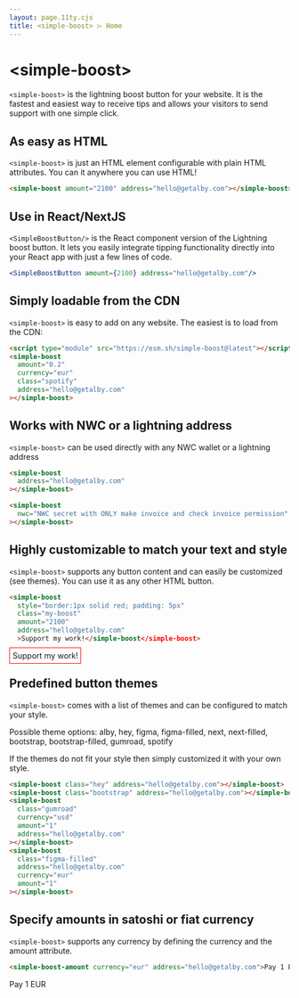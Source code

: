 ```yaml
---
layout: page.11ty.cjs
title: <simple-boost> ⌲ Home
---
```


# &lt;simple-boost>

`<simple-boost>` is the lightning boost button for your website. It is the fastest and easiest way to receive tips and allows your visitors to send support with one simple click.

## As easy as HTML

<section class="columns">
  <div>

`<simple-boost>` is just an HTML element configurable with plain HTML attributes. You can it anywhere you can use HTML!

```html
<simple-boost amount="2100" address="hello@getalby.com"></simple-boost>
```

  </div>
  <div>

<simple-boost amount="2100" address="hello@getalby.com"></simple-boost>

  </div>
</section>

## Use in React/NextJS

<section class="columns">
  <div>

`<SimpleBoostButton/>` is the React component version of the Lightning boost button.
It lets you easily integrate tipping functionality directly into your React app with just a few lines of code.

```jsx
<SimpleBoostButton amount={2100} address="hello@getalby.com"/>
```

  </div>
  <div>

<simple-boost amount="2100" address="hello@getalby.com"></simple-boost>

  </div>
</section>

## Simply loadable from the CDN

<section class="columns">
  <div>

`<simple-boost>` is easy to add on any website. The easiest is to load from the CDN:

```html
<script type="module" src="https://esm.sh/simple-boost@latest"></script>
<simple-boost
  amount="0.2"
  currency="eur"
  class="spotify"
  address="hello@getalby.com"
></simple-boost>
```

  </div>
  <div>

<simple-boost amount="0.2" currency="eur" class="spotify" address="hello@getalby.com"></simple-boost>

  </div>
</section>

## Works with NWC or a lightning address

<section class="columns">
  <div>

`<simple-boost>` can be used directly with any NWC wallet or a lightning address

```html
<simple-boost
  address="hello@getalby.com"
></simple-boost>

<simple-boost
  nwc="NWC secret with ONLY make invoice and check invoice permission"
></simple-boost>
```

  </div>
  <div>

  </div>
</section>


## Highly customizable to match your text and style

`<simple-boost>` supports any button content and can easily be customized (see themes). You can use it as any other HTML button.

<section class="columns">
  <div>

```html
<simple-boost
  style="border:1px solid red; padding: 5px"
  class="my-boost"
  amount="2100"
  address="hello@getalby.com"
  >Support my work!</simple-boost</simple-boost>
```

  </div>
  <div>

<simple-boost
    style="border:1px solid red; padding: 5px"
    class="my-boost"
    amount="2100"
    address="hello@getalby.com"
    >Support my work!</simple-boost>

  </div>
</section>

## Predefined button themes

`<simple-boost>` comes with a list of themes and can be configured to match your style.

Possible theme options: alby, hey, figma, figma-filled, next, next-filled, bootstrap, bootstrap-filled, gumroad, spotify

If the themes do not fit your style then simply customized it with your own style.

<section class="columns">
  <div>

```html
<simple-boost class="hey" address="hello@getalby.com"></simple-boost>
<simple-boost class="bootstrap" address="hello@getalby.com"></simple-boost>
<simple-boost
  class="gumroad"
  currency="usd"
  amount="1"
  address="hello@getalby.com"
></simple-boost>
<simple-boost
  class="figma-filled"
  address="hello@getalby.com"
  currency="eur"
  amount="1"
></simple-boost>
```

  </div>
  <div>

<simple-boost class="hey" address="hello@getalby.com"></simple-boost>
<simple-boost class="bootstrap" address="hello@getalby.com"></simple-boost>
<simple-boost class="gumroad" currency="USD" amount="1" address="hello@getalby.com"></simple-boost>
<simple-boost class="figma-filled" currency="eur" amount="1" address="hello@getalby.com"></simple-boost>

  </div>
</section>


## Specify amounts in satoshi or fiat currency

<section class="columns">
  <div>

`<simple-boost>` supports any currency by defining the currency and the amount attribute.

```html
<simple-boost-amount currency="eur" address="hello@getalby.com">Pay 1 EUR</simple-boost-amount>
```

  </div>
  <div>

<simple-boost currency="eur" address="hello@getalby.com">Pay 1 EUR</simple-boost>

  </div>
</section>
